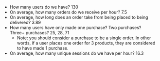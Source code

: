 * How many users do we have? 130
* On average, how many orders do we receive per hour? 7.5
* On average, how long does an order take from being placed to being delivered? 3.89
* How many users have only made one purchase? Two purchases? Three+ purchases? 25, 28, 71
    * Note: you should consider a purchase to be a single order. In other words, if a user places one order for 3 products, they are considered to have made 1 purchase.
* On average, how many unique sessions do we have per hour? 16.3